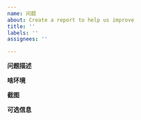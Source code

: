```yaml
---
name: 问题
about: Create a report to help us improve
title: ''
labels: ''
assignees: ''

---
```


**问题描述**

**啥环境**

**截图**

**可选信息**
